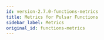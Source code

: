 ```yaml
---
id: version-2.7.0-functions-metrics
title: Metrics for Pulsar Functions
sidebar_label: Metrics
original_id: functions-metrics
---
```


